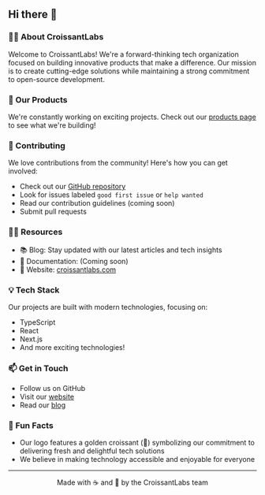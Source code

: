 ## Hi there 👋

### 🙋‍♀️ About CroissantLabs

Welcome to CroissantLabs! We're a forward-thinking tech organization focused on building innovative products that make a difference. Our mission is to create cutting-edge solutions while maintaining a strong commitment to open-source development.

### 🚀 Our Products

We're constantly working on exciting projects. Check out our [products page](https://croissantlabs.com/products) to see what we're building!

### 🌈 Contributing

We love contributions from the community! Here's how you can get involved:

- Check out our [GitHub repository](https://github.com/croissantlabs)
- Look for issues labeled `good first issue` or `help wanted`
- Read our contribution guidelines (coming soon)
- Submit pull requests

### 👩‍💻 Resources

- 📚 Blog: Stay updated with our latest articles and tech insights
- 📖 Documentation: (Coming soon)
- 🔗 Website: [croissantlabs.com](https://croissantlabs.com)

### 💡 Tech Stack

Our projects are built with modern technologies, focusing on:
- TypeScript
- React
- Next.js
- And more exciting technologies!

### 📫 Get in Touch

- Follow us on GitHub
- Visit our [website](https://croissantlabs.com)
- Read our [blog](https://croissantlabs.com/blog)

### 🍿 Fun Facts

- Our logo features a golden croissant (🥐) symbolizing our commitment to delivering fresh and delightful tech solutions
- We believe in making technology accessible and enjoyable for everyone

---

<p align="center">Made with ☕ and 🥐 by the CroissantLabs team</p>
